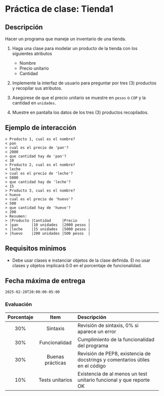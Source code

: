 # Práctica de clase: Tienda1

## Descripción

Hacer un programa que maneje un inventario de una tienda.

1. Haga una clase para modelar un producto de la tienda con los siguientes atributos

    * Nombre
    * Precio unitario
    * Cantidad

2. Implemente la interfaz de usuario para preguntar por tres (3) productos y recopilar sus atributos.
3. Asegúrese de que el precio unitario se muestre en `pesos` o `COP` y la cantidad en `unidades`.
4. Muestre en pantalla los datos de los tres (3) productos recopilados.

## Ejemplo de interacción

```
> Producto 1, cual es el nombre?
< pan
> cual es el precio de 'pan'?
< 2000
> que cantidad hay de 'pan'?
< 10
> Producto 2, cual es el nombre?
< leche
> cual es el precio de 'leche'?
< 5000
> que cantidad hay de 'leche'?
< 15
> Producto 3, cual es el nombre?
< huevo
> cual es el precio de 'huevo'?
< 500
> que cantidad hay de 'huevo'?
< 200
> Resumen:
> |Producto |Cantidad     |Precio     |
> |pan      |10 unidades  |2000 pesos |
> |leche    |15 unidades  |5000 pesos |
> |huevo    |200 unidades |500 pesos  |
```

## Requisitos mínimos

* Debe usar clases e instanciar objetos de la clase definida. El no usar clases y objetos implicará 0.0 en el porcentaje de funcionalidad.

## Fecha máxima de entrega

`2025-02-28T20:00:00-05:00`

### Evaluación

|Porcentaje|Item            |Descripción                                                                 |
|:--------:|:--------------:|:---------------------------------------------------------------------------|
|30%       |Sintaxis        |Revisión de sintaxis, 0% si aparece un error                                |
|30%       |Funcionalidad   |Cumplimiento de la funcionalidad del programa                               |
|30%       |Buenas prácticas|Revisión de PEP8, existencia de docstrings y comentarios útiles en el código|
|10%       |Tests unitarios |Existencia de al menos un test unitario funcional y que reporte OK          |


